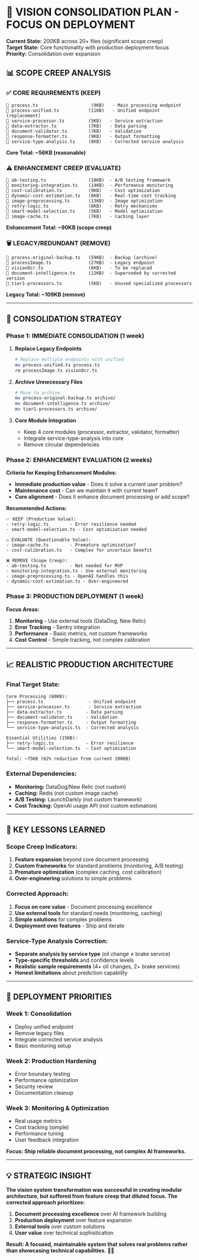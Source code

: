 # 🎯 VISION CONSOLIDATION PLAN - FOCUS ON DEPLOYMENT

**Current State:** 200KB across 20+ files (significant scope creep)  
**Target State:** Core functionality with production deployment focus  
**Priority:** Consolidation over expansion

## 📊 SCOPE CREEP ANALYSIS

### **✅ CORE REQUIREMENTS (KEEP)**
```
📄 process.ts                    (9KB)   - Main processing endpoint
📄 process-unified.ts           (11KB)   - Unified endpoint (replacement)
📄 service-processor.ts         (5KB)   - Service extraction
📄 data-extractor.ts            (7KB)   - Data parsing
📄 document-validator.ts        (7KB)   - Validation
📄 response-formatter.ts        (9KB)   - Output formatting
📄 service-type-analysis.ts     (8KB)   - Corrected service analysis
```
**Core Total: ~56KB (reasonable)**

### **⚠️ ENHANCEMENT CREEP (EVALUATE)**
```
📄 ab-testing.ts                (18KB)  - A/B testing framework
📄 monitoring-integration.ts    (14KB)  - Performance monitoring  
📄 cost-calibration.ts          (9KB)   - Cost optimization
📄 dynamic-cost-estimation.ts   (8KB)   - Real-time cost tracking
📄 image-preprocessing.ts       (13KB)  - Image optimization
📄 retry-logic.ts               (8KB)   - Retry mechanisms
📄 smart-model-selection.ts     (5KB)   - Model optimization
📄 image-cache.ts               (7KB)   - Caching layer
```
**Enhancement Total: ~90KB (scope creep)**

### **🗑️ LEGACY/REDUNDANT (REMOVE)**
```
📄 process-original-backup.ts   (59KB)  - Backup (archive)
📄 processImage.ts              (27KB)  - Legacy endpoint
📄 visionOcr.ts                 (6KB)   - To be replaced
📄 document-intelligence.ts     (12KB)  - Superseded by corrected version
📄 tier1-processors.ts          (5KB)   - Unused specialized processors
```
**Legacy Total: ~109KB (remove)**

---

## 🎯 CONSOLIDATION STRATEGY

### **Phase 1: IMMEDIATE CONSOLIDATION (1 week)**

1. **Replace Legacy Endpoints**
   ```bash
   # Replace multiple endpoints with unified
   mv process-unified.ts process.ts
   rm processImage.ts visionOcr.ts
   ```

2. **Archive Unnecessary Files**
   ```bash
   # Move to archive
   mv process-original-backup.ts archive/
   mv document-intelligence.ts archive/
   mv tier1-processors.ts archive/
   ```

3. **Core Module Integration**
   - Keep 4 core modules (processor, extractor, validator, formatter)
   - Integrate service-type-analysis into core
   - Remove circular dependencies

### **Phase 2: ENHANCEMENT EVALUATION (2 weeks)**

**Criteria for Keeping Enhancement Modules:**
- **Immediate production value** - Does it solve a current user problem?
- **Maintenance cost** - Can we maintain it with current team?
- **Core alignment** - Does it enhance document processing or add scope?

**Recommended Actions:**
```
✅ KEEP (Production Value):
- retry-logic.ts        - Error resilience needed
- smart-model-selection.ts - Cost optimization needed

⚠️ EVALUATE (Questionable Value):
- image-cache.ts        - Premature optimization?
- cost-calibration.ts   - Complex for uncertain benefit

❌ REMOVE (Scope Creep):
- ab-testing.ts         - Not needed for MVP
- monitoring-integration.ts - Use external monitoring
- image-preprocessing.ts - OpenAI handles this
- dynamic-cost-estimation.ts - Over-engineered
```

### **Phase 3: PRODUCTION DEPLOYMENT (1 week)**

**Focus Areas:**
1. **Monitoring** - Use external tools (DataDog, New Relic)
2. **Error Tracking** - Sentry integration
3. **Performance** - Basic metrics, not custom frameworks
4. **Cost Control** - Simple tracking, not complex calibration

---

## 📈 REALISTIC PRODUCTION ARCHITECTURE

### **Final Target State:**
```
Core Processing (60KB):
├── process.ts                 - Unified endpoint
├── service-processor.ts       - Service extraction  
├── data-extractor.ts         - Data parsing
├── document-validator.ts     - Validation
├── response-formatter.ts     - Output formatting
└── service-type-analysis.ts  - Corrected analysis

Essential Utilities (15KB):
├── retry-logic.ts            - Error resilience
└── smart-model-selection.ts  - Cost optimization

Total: ~75KB (62% reduction from current 200KB)
```

### **External Dependencies:**
- **Monitoring:** DataDog/New Relic (not custom)
- **Caching:** Redis (not custom image cache)
- **A/B Testing:** LaunchDarkly (not custom framework)
- **Cost Tracking:** OpenAI usage API (not custom estimation)

---

## 🎯 KEY LESSONS LEARNED

### **Scope Creep Indicators:**
1. **Feature expansion** beyond core document processing
2. **Custom frameworks** for standard problems (monitoring, A/B testing)
3. **Premature optimization** (complex caching, cost calibration)
4. **Over-engineering** solutions to simple problems

### **Corrected Approach:**
1. **Focus on core value** - Document processing excellence
2. **Use external tools** for standard needs (monitoring, caching)
3. **Simple solutions** for complex problems
4. **Deployment over features** - Ship and iterate

### **Service-Type Analysis Correction:**
- **Separate analysis by service type** (oil change ≠ brake service)
- **Type-specific thresholds** and confidence levels
- **Realistic sample requirements** (4+ oil changes, 2+ brake services)
- **Honest limitations** about prediction capability

---

## 🚀 DEPLOYMENT PRIORITIES

### **Week 1: Consolidation**
- Deploy unified endpoint
- Remove legacy files
- Integrate corrected service analysis
- Basic monitoring setup

### **Week 2: Production Hardening**
- Error boundary testing
- Performance optimization
- Security review
- Documentation cleanup

### **Week 3: Monitoring & Optimization**
- Real usage metrics
- Cost tracking (simple)
- Performance tuning
- User feedback integration

**Focus: Ship reliable document processing, not complex AI frameworks.**

---

## 💡 STRATEGIC INSIGHT

**The vision system transformation was successful in creating modular architecture, but suffered from feature creep that diluted focus. The corrected approach prioritizes:**

1. **Document processing excellence** over AI framework building
2. **Production deployment** over feature expansion  
3. **External tools** over custom solutions
4. **User value** over technical sophistication

**Result: A focused, maintainable system that solves real problems rather than showcasing technical capabilities.** 🎯✨
